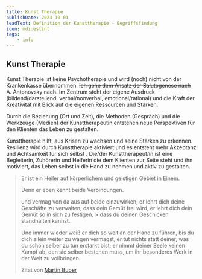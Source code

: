 ```yaml
---
title: Kunst Therapie
publishDate: 2023-10-01
leadText: Definition der Kunsttherapie - Begriffsfindung
icon: mdi:eslint
tags:
    - info
---
```


## Kunst Therapie

Kunst Therapie  ist keine Psychotherapie und wird (noch) nicht von der Krankenkasse übernommen. ~~Ich gehe  dem Ansatz der Salutogenese nach A. Antonovsky nach.~~ Im Zentrum steht der eigene Ausdruck (bildend/darstellend, verbal/nonverbal, emotional/rational) und die Kraft der Kreativität mit Blick auf die eigenen Ressourcen und Stärken.

Durch die Beziehung (Ort und Zeit), die Methoden (Gespräch) und die Werkzeuge (Medien) der Kunsttherapeutin entstehen neue Perspektiven für den Klienten das Leben zu gestalten.

Kunsttherapie hilft, aus Krisen zu wachsen und seine Stärken zu erkennen. Resilienz wird durch Kunsttherapie aktiviert und es entsteht mehr Akzeptanz und Achtsamkeit für sich selbst . Die/der Kunsttherapeut/in ist eine Begleiterin, Zuhörerin und Helferin die dem Klienten zur Seite steht und ihn motiviert, das Leben selbst in die Hand zu nehmen und aktiv zu gestalten.

> Er ist ein Heiler auf körperlichem und geistigen Gebiet in Einem.
>
> Denn er eben kennt beide Verbindungen.
>
> und vermag von da aus auf beide einzuwirken;
> er lehrt dich deine Geschäfte zu verwalten,
> dass dein Gemüt frei wird,
> er lehrt dich dein Gemüt so in sich zu festigen, > dass du deinen Geschicken standhalten kannst.
>
> Und immer wieder weiß er dich so weit an der Hand zu führen,
> bis du dich allein weiter zu wagen vermagst,
> er tut nichts statt deiner,
> was du schon selber zu tun erstarkt bist;
> er nimmt deiner Seele keinen Kampf ab,
> den sie selber bestehen muss,
> um ihr besonderes Werk in der Welt zu vollbringen.
>
> Zitat von [Martin Buber](https://de.wikipedia.org/wiki/Martin_Buber)
